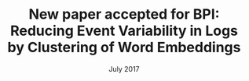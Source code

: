 ---
date: "July 2017"
title: "New paper accepted for BPI: Reducing Event Variability in Logs by Clustering of Word Embeddings"
---